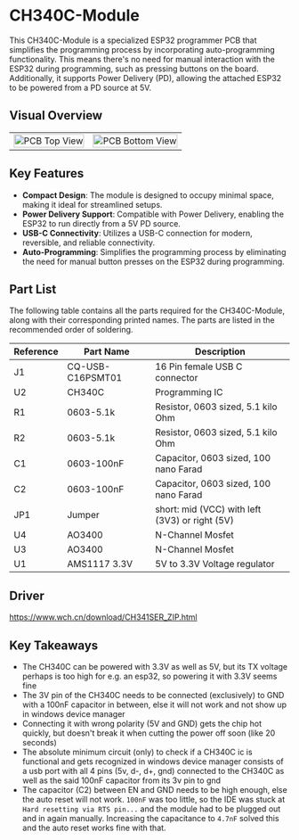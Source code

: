 # CH340C-Module

This CH340C-Module is a specialized ESP32 programmer PCB that simplifies the programming process by incorporating auto-programming functionality. This means there's no need for manual interaction with the ESP32 during programming, such as pressing buttons on the board. Additionally, it supports Power Delivery (PD), allowing the attached ESP32 to be powered from a PD source at 5V.

## Visual Overview

<table>
  <tr>
    <td>
      <img src="https://github.com/DoganM95/CH340C-Pcb/assets/38842553/930e5172-5bf8-4496-964e-156199e865cc" alt="PCB Top View" width="100%" />
    </td>
    <td>
      <img src="https://github.com/DoganM95/CH340C-Pcb/assets/38842553/0f2f7af0-e23c-419c-b916-a81f3ad52a0a" alt="PCB Bottom View" width="100%" />
    </td>
  </tr>
</table>

## Key Features

- **Compact Design**: The module is designed to occupy minimal space, making it ideal for streamlined setups.
- **Power Delivery Support**: Compatible with Power Delivery, enabling the ESP32 to run directly from a 5V PD source.
- **USB-C Connectivity**: Utilizes a USB-C connection for modern, reversible, and reliable connectivity.
- **Auto-Programming**: Simplifies the programming process by eliminating the need for manual button presses on the ESP32 during programming.

## Part List

The following table contains all the parts required for the CH340C-Module, along with their corresponding printed names. The parts are listed in the recommended order of soldering.

| Reference | Part Name               | Description                           |
|-----------|-------------------------|---------------------------------------|
| J1        | CQ-USB-C16PSMT01        | 16 Pin female USB C connector         |
| U2        | CH340C                  | Programming IC                        |
| R1        | 0603-5.1k               | Resistor, 0603 sized, 5.1 kilo Ohm    |
| R2        | 0603-5.1k               | Resistor, 0603 sized, 5.1 kilo Ohm    |
| C1        | 0603-100nF              | Capacitor, 0603 sized, 100 nano Farad |
| C2        | 0603-100nF              | Capacitor, 0603 sized, 100 nano Farad |
| JP1       | Jumper                  | short: mid (VCC) with left (3V3) or right (5V)|
| U4        | AO3400                  | N-Channel Mosfet                      |
| U3        | AO3400                  | N-Channel Mosfet                      |
| U1        | AMS1117 3.3V            | 5V to 3.3V Voltage regulator          |

## Driver
https://www.wch.cn/download/CH341SER_ZIP.html

## Key Takeaways
- The CH340C can be powered with 3.3V as well as 5V, but its TX voltage perhaps is too high for e.g. an esp32, so powering it with 3.3V seems fine
- The 3V pin of the CH340C needs to be connected (exclusively) to GND with a 100nF capacitor in between, else it will not work and not show up in windows device manager
- Connecting it with wrong polarity (5V and GND) gets the chip hot quickly, but doesn't break it when cutting the power off soon (like 20 seconds)
- The absolute minimum circuit (only) to check if a CH340C ic is functional and gets recognized in windows device manager consists of a usb port with all 4 pins (5v, d-, d+, gnd) connected to the CH340C as well as the said 100nF capacitor from its 3v pin to gnd
- The capacitor (C2) between EN and GND needs to be high enough, else the auto reset will not work. `100nF` was too little, so the IDE was stuck at `Hard resetting via RTS pin...` and the module had to be plugged out and in again manually. Increasing the capacitance to `4.7nF` solved this and the auto reset works fine with that.
